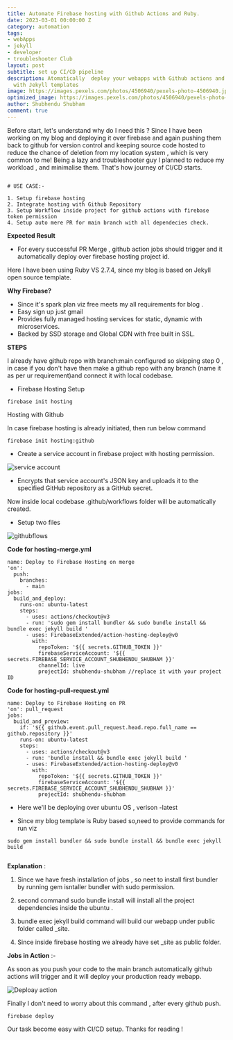 ```yaml
---
title: Automate Firebase hosting with Github Actions and Ruby.
date: 2023-03-01 00:00:00 Z
category: automation
tags:
- webApps
- jekyll
- developer
- troubleshooter Club
layout: post
subtitle: set up CI/CD pipeline
description: Atomatically  deploy your webapps with Github actions and firebase hosting
  with Jekyll templates
image: https://images.pexels.com/photos/4506940/pexels-photo-4506940.jpeg?auto=compress&cs=tinysrgb&w=1260&h=750&dpr=1
optimized_image: https://images.pexels.com/photos/4506940/pexels-photo-4506940.jpeg?auto=compress&cs=tinysrgb&w=1260&h=750&dpr=1
author: Shubhendu Shubham
comment: true
---
```


Before start, let's understand why do I need this ? Since I have been working on my blog and deploying it over firebase and again pushing them back to github for version control and keeping source code hosted  to reduce the chance of deletion from my location system , which is very common to me! Being a lazy and troubleshooter guy I planned to reduce my workload , and minimalise them. That's how journey of CI/CD starts. 
```

# USE CASE:-

1. Setup firebase hosting 
2. Integrate hosting with Github Repository 
3. Setup Workflow inside project for github actions with firebase token permission 
4. Setup auto mere PR for main branch with all dependecies check. 

```

**Expected Result**

- For every successful PR Merge , github action jobs should trigger and it automatically deploy over firebase hosting project id.

Here I have been using Ruby VS 2.7.4, since my blog is based on Jekyll open source template.

**Why Firebase?**

- Since it's spark plan viz free meets my all requirements for blog .
- Easy sign up just gmail 
- Provides fully managed hosting services for static, dynamic with microservices.
- Backed  by SSD storage and Global CDN with free built in SSL. 

**STEPS**

I already have github repo with branch:main configured so skipping step 0 , in case if you don't have then make a github repo with any branch (name it as per ur requirement)and connect it with local codebase.

*  Firebase Hosting Setup

```
firebase init hosting
```
Hosting with Github 

In case firebase hosting is already initiated, then run below command 
```
firebase init hosting:github
```

*  Create a service account in firebase project with hosting permission.

![service account](https://res.cloudinary.com/hugs4bugs/image/upload/v1685742542/hugs4bugs/fb_hbqkvi.png)

*  Encrypts that service account's JSON key and uploads it to the specified GitHub repository as a GitHub secret.

Now inside local codebase .github/workflows folder will be automatically created. 

* Setup two files 

![githubflows](https://res.cloudinary.com/hugs4bugs/image/upload/v1685742554/hugs4bugs/fb3_f9rp6p.png)

**Code for hosting-merge.yml**

```
name: Deploy to Firebase Hosting on merge
'on':
  push:
    branches:
      - main
jobs:
  build_and_deploy:
    runs-on: ubuntu-latest
    steps:
      - uses: actions/checkout@v3
      - run: 'sudo gem install bundler && sudo bundle install && bundle exec jekyll build '
      - uses: FirebaseExtended/action-hosting-deploy@v0
        with:
          repoToken: '${{ secrets.GITHUB_TOKEN }}'
          firebaseServiceAccount: '${{ secrets.FIREBASE_SERVICE_ACCOUNT_SHUBHENDU_SHUBHAM }}'
          channelId: live
          projectId: shubhendu-shubham //replace it with your project ID

```          

**Code for hosting-pull-request.yml**

```
name: Deploy to Firebase Hosting on PR
'on': pull_request
jobs:
  build_and_preview:
    if: '${{ github.event.pull_request.head.repo.full_name == github.repository }}'
    runs-on: ubuntu-latest
    steps:
      - uses: actions/checkout@v3
      - run: 'bundle install && bundle exec jekyll build '
      - uses: FirebaseExtended/action-hosting-deploy@v0
        with:
          repoToken: '${{ secrets.GITHUB_TOKEN }}'
          firebaseServiceAccount: '${{ secrets.FIREBASE_SERVICE_ACCOUNT_SHUBHENDU_SHUBHAM }}'
          projectId: shubhendu-shubham
```

* Here we'll be deploying over ubuntu OS , verison -latest

* Since my blog template is Ruby based so,need to provide commands for run viz 

```
sudo gem install bundler && sudo bundle install && bundle exec jekyll build


```

**Explanation** : 

1. Since we have fresh installation of jobs , so neet to install first bundler by running gem isntaller bundler with sudo permission.

2. second command sudo bundle install will install all the project dependencies inside the ubuntu . 
3. bundle exec jekyll build command will build our webapp under public folder called _site. 
4. Since inside firebase hosting we already have set _site as public folder.


**Jobs in Action** :- 

As soon as you push your code to the main branch automatically github actions will trigger and it will deploy your production ready webapp.

![Deploay action](https://res.cloudinary.com/hugs4bugs/image/upload/v1685744200/hugs4bugs/image_2023-05-31_00-43-18_fgivev.png)


Finally I don't need to worry about  this command , after every github push.

```
firebase deploy 
```

Our task become easy with CI/CD setup. Thanks for reading !